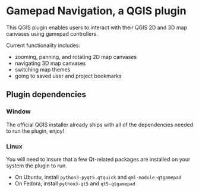 # Gamepad Navigation, a QGIS plugin

This QGIS plugin enables users to interact with their QGIS 2D and 3D map
canvases using gamepad controllers.

Current functionality includes:
- zooming, panning, and rotating 2D map canvases
- navigating 3D map canvases
- switching map themes
- going to saved user and project bookmarks

## Plugin dependencies

### Window

The official QGIS installer already ships with all of the dependencies
needed to run the plugin, enjoy!

### Linux

You will need to insure that a few Qt-related packages are installed
on your system the plugin to run.

- On Ubuntu, install `python3-pyqt5.qtquick` and `qml-module-qtgamepad`
- On Fedora, install `python3-qt5` and `qt5-qtgamepad` 
